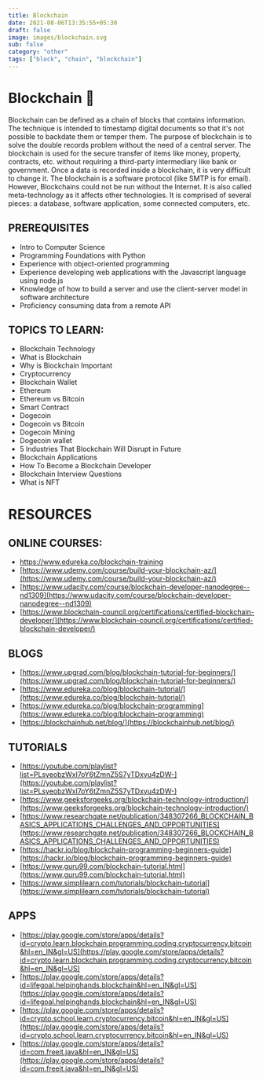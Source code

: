 ```yaml
---
title: Blockchain
date: 2021-08-06T13:35:55+05:30
draft: false
image: images/blockchain.svg
sub: false
category: "other"
tags: ["block", "chain", "blockchain"]
---
```


# Blockchain 🔗

Blockchain can be defined as a chain of blocks that contains information. The technique is intended to timestamp digital documents so that it's not possible to backdate them or temper them. The purpose of blockchain is to solve the double records problem without the need of a central server.
The blockchain is used for the secure transfer of items like money, property, contracts, etc. without requiring a third-party intermediary like bank or government. Once a data is recorded inside a blockchain, it is very difficult to change it.
The blockchain is a software protocol (like SMTP is for email). However, Blockchains could not be run without the Internet. It is also called meta-technology as it affects other technologies. It is comprised of several pieces: a database, software application, some connected computers, etc.


## PREREQUISITES

- Intro to Computer Science
- Programming Foundations with Python
- Experience with object-oriented programming
- Experience developing web applications with the Javascript language using node.js
- Knowledge of how to build a server and use the client-server model in software architecture
- Proficiency consuming data from a remote API



## TOPICS TO LEARN:
- Blockchain Technology
- What is Blockchain
- Why is Blockchain Important
- Cryptocurrency
- Blockchain Wallet
- Ethereum
- Ethereum vs Bitcoin
- Smart Contract
- Dogecoin
- Dogecoin vs Bitcoin
- Dogecoin Mining
- Dogecoin wallet
- 5 Industries That Blockchain Will Disrupt in Future
- Blockchain Applications
- How To Become a Blockchain Developer
- Blockchain Interview Questions
- What is NFT


# RESOURCES

## ONLINE COURSES:
- [https://www.edureka.co/blockchain-training ](https://www.edureka.co/blockchain-training)
- [https://www.udemy.com/course/build-your-blockchain-az/](https://www.udemy.com/course/build-your-blockchain-az/)
- [https://www.udacity.com/course/blockchain-developer-nanodegree--nd1309](https://www.udacity.com/course/blockchain-developer-nanodegree--nd1309)
- [https://www.blockchain-council.org/certifications/certified-blockchain-developer/](https://www.blockchain-council.org/certifications/certified-blockchain-developer/)


## BLOGS
- [https://www.upgrad.com/blog/blockchain-tutorial-for-beginners/](https://www.upgrad.com/blog/blockchain-tutorial-for-beginners/)
- [https://www.edureka.co/blog/blockchain-tutorial/](https://www.edureka.co/blog/blockchain-tutorial/)
- [https://www.edureka.co/blog/blockchain-programming](https://www.edureka.co/blog/blockchain-programming)
- [https://blockchainhub.net/blog/](https://blockchainhub.net/blog/)



## TUTORIALS
- [https://youtube.com/playlist?list=PLsyeobzWxl7oY6tZmnZ5S7yTDxyu4zDW-](https://youtube.com/playlist?list=PLsyeobzWxl7oY6tZmnZ5S7yTDxyu4zDW-)
- [https://www.geeksforgeeks.org/blockchain-technology-introduction/](https://www.geeksforgeeks.org/blockchain-technology-introduction/)
- [https://www.researchgate.net/publication/348307266_BLOCKCHAIN_BASICS_APPLICATIONS_CHALLENGES_AND_OPPORTUNITIES](https://www.researchgate.net/publication/348307266_BLOCKCHAIN_BASICS_APPLICATIONS_CHALLENGES_AND_OPPORTUNITIES)
- [https://hackr.io/blog/blockchain-programming-beginners-guide](https://hackr.io/blog/blockchain-programming-beginners-guide)
- [https://www.guru99.com/blockchain-tutorial.html](https://www.guru99.com/blockchain-tutorial.html)
- [https://www.simplilearn.com/tutorials/blockchain-tutorial](https://www.simplilearn.com/tutorials/blockchain-tutorial)



## APPS
- [https://play.google.com/store/apps/details?id=crypto.learn.blockchain.programming.coding.cryptocurrency.bitcoin&hl=en_IN&gl=US](https://play.google.com/store/apps/details?id=crypto.learn.blockchain.programming.coding.cryptocurrency.bitcoin&hl=en_IN&gl=US)
- [https://play.google.com/store/apps/details?id=lifegoal.helpinghands.blockchain&hl=en_IN&gl=US](https://play.google.com/store/apps/details?id=lifegoal.helpinghands.blockchain&hl=en_IN&gl=US)
- [https://play.google.com/store/apps/details?id=crypto.school.learn.cryptocurrency.bitcoin&hl=en_IN&gl=US](https://play.google.com/store/apps/details?id=crypto.school.learn.cryptocurrency.bitcoin&hl=en_IN&gl=US)
- [https://play.google.com/store/apps/details?id=com.freeit.java&hl=en_IN&gl=US](https://play.google.com/store/apps/details?id=com.freeit.java&hl=en_IN&gl=US)
